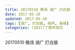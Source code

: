 ```yaml
---
title: 20170510 晚场 湖广 打白狼
date: 2017-05-10
updated: 2017-05-10
tags: [湖广, 打白狼, 相声, 高峰] 
categories: (2017)丁酉年场次 
---
```

20170510 晚场 湖广 打白狼